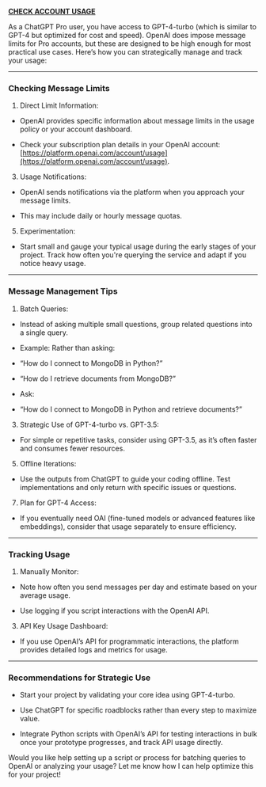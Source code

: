 **[CHECK ACCOUNT USAGE](https://platform.openai.com/usage)**

As a ChatGPT Pro user, you have access to GPT-4-turbo (which is similar to GPT-4 but optimized for cost and speed). OpenAI does impose message limits for Pro accounts, but these are designed to be high enough for most practical use cases. Here’s how you can strategically manage and track your usage:

---

### Checking Message Limits

1. Direct Limit Information:  
      
    

- OpenAI provides specific information about message limits in the usage policy or your account dashboard.
    
- Check your subscription plan details in your OpenAI account: [https://platform.openai.com/account/usage](https://platform.openai.com/account/usage).
    

3. Usage Notifications:  
      
    

- OpenAI sends notifications via the platform when you approach your message limits.
    
- This may include daily or hourly message quotas.
    

5. Experimentation:  
      
    

- Start small and gauge your typical usage during the early stages of your project. Track how often you're querying the service and adapt if you notice heavy usage.
    

---

### Message Management Tips

1. Batch Queries:  
      
    

- Instead of asking multiple small questions, group related questions into a single query.
    
- Example: Rather than asking:
    

- “How do I connect to MongoDB in Python?”
    
- “How do I retrieve documents from MongoDB?”
    

- Ask:
    

- “How do I connect to MongoDB in Python and retrieve documents?”
    

3. Strategic Use of GPT-4-turbo vs. GPT-3.5:  
      
    

- For simple or repetitive tasks, consider using GPT-3.5, as it’s often faster and consumes fewer resources.
    

5. Offline Iterations:  
      
    

- Use the outputs from ChatGPT to guide your coding offline. Test implementations and only return with specific issues or questions.
    

7. Plan for GPT-4 Access:  
      
    

- If you eventually need OAI (fine-tuned models or advanced features like embeddings), consider that usage separately to ensure efficiency.
    

---

### Tracking Usage

1. Manually Monitor:  
      
    

- Note how often you send messages per day and estimate based on your average usage.
    
- Use logging if you script interactions with the OpenAI API.
    

3. API Key Usage Dashboard:  
      
    

- If you use OpenAI’s API for programmatic interactions, the platform provides detailed logs and metrics for usage.
    

---

### Recommendations for Strategic Use

- Start your project by validating your core idea using GPT-4-turbo.
    
- Use ChatGPT for specific roadblocks rather than every step to maximize value.
    
- Integrate Python scripts with OpenAI’s API for testing interactions in bulk once your prototype progresses, and track API usage directly.
    

Would you like help setting up a script or process for batching queries to OpenAI or analyzing your usage? Let me know how I can help optimize this for your project!
